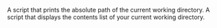 A script that prints the absolute path of the current working directory.
A script that displays the contents list of your current working directory.
